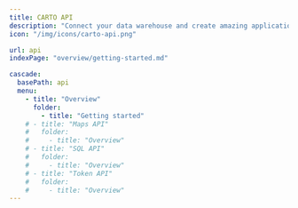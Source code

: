 ```yaml
---
title: CARTO API
description: "Connect your data warehouse and create amazing applications using CARTO APIs"
icon: "/img/icons/carto-api.png"

url: api
indexPage: "overview/getting-started.md"

cascade:
  basePath: api
  menu:
    - title: "Overview"
      folder:
        - title: "Getting started"
    # - title: "Maps API"
    #   folder:
    #     - title: "Overview"
    # - title: "SQL API"
    #   folder:
    #     - title: "Overview"
    # - title: "Token API" 
    #   folder:
    #     - title: "Overview"
---
```

